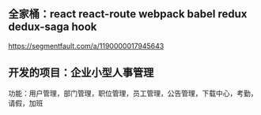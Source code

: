 ## 全家桶：react react-route webpack babel redux dedux-saga hook
https://segmentfault.com/a/1190000017945643

## 开发的项目：企业小型人事管理
功能：用户管理，部门管理，职位管理，员工管理，公告管理，下载中心，考勤，请假，加班

##